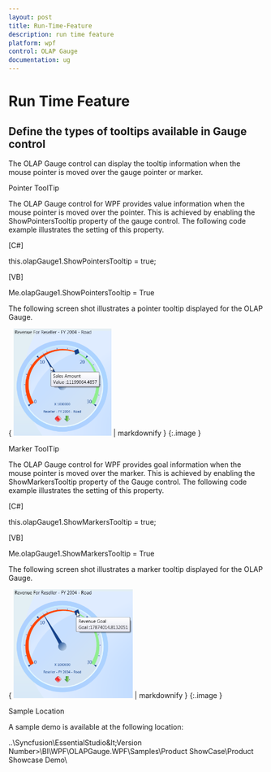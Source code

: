 ```yaml
---
layout: post
title: Run-Time-Feature
description: run time feature
platform: wpf
control: OLAP Gauge
documentation: ug
---
```


# Run Time Feature

## Define the types of tooltips available in Gauge control

The OLAP Gauge control can display the tooltip information when the mouse pointer is moved over the gauge pointer or marker.

Pointer ToolTip

The OLAP Gauge control for WPF provides value information when the mouse pointer is moved over the pointer. This is achieved by enabling the ShowPointersTooltip property of the gauge control. The following code example illustrates the setting of this property.

[C#]



this.olapGauge1.ShowPointersTooltip = true;



[VB]



Me.olapGauge1.ShowPointersTooltip = True



The following screen shot illustrates a pointer tooltip displayed for the OLAP Gauge.

{ ![C:/Users/Hari/Pictures/OlapGauge/Pointer Tooltip.png](Run-Time-Feature_images/Run-Time-Feature_img1.png) | markdownify }
{:.image }


Marker ToolTip

The OLAP Gauge control for WPF provides goal information when the mouse pointer is moved over the marker. This is achieved by enabling the ShowMarkersTooltip property of the Gauge control. The following code example illustrates the setting of this property.

[C#]



this.olapGauge1.ShowMarkersTooltip = true;



[VB]



Me.olapGauge1.ShowMarkersTooltip = True



The following screen shot illustrates a marker tooltip displayed for the OLAP Gauge.

{ ![C:/Users/Hari/Pictures/OlapGauge/Marker Tooltip.png](Run-Time-Feature_images/Run-Time-Feature_img2.png) | markdownify }
{:.image }


Sample Location

A sample demo is available at the following location:

..\Syncfusion\EssentialStudio\&lt;Version Number&gt;\BI\WPF\OLAPGauge.WPF\Samples\Product ShowCase\Product Showcase Demo\

